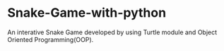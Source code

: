 # Snake-Game-with-python

An interative Snake Game developed by using Turtle module and Object Oriented Programming(OOP).
